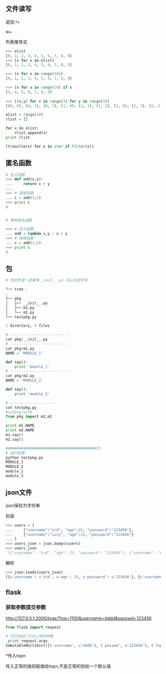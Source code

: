 ##  文件读写

追加 r+

w+ 



列表推导式

```python
>>> olist
[0, 1, 2, 3, 4, 5, 6, 7, 8, 9]
>>> [x for x in olist]
[0, 1, 2, 3, 4, 5, 6, 7, 8, 9]

>>> [x for x in range(10)]
[0, 1, 2, 3, 4, 5, 6, 7, 8, 9]

>>> [x for x in range(10) if x
[3, 4, 5, 6, 7, 8, 9]
     
>>> [(x,y) for x in range(3) for y in range(3)]
[(0, 0), (0, 1), (0, 2), (1, 0), (1, 1), (1, 2), (2, 0), (2, 1), (2, 2)]
```

```python
olist = range(10)
rlist = []

for x in olist:
    rlist.append(x)
print rlist

```

```python
[translte(x) for x in iter if filter(x)]
```



## 匿名函数

```python
# 定义函数
>>> def add(x,y):
...     return x + y
...
>>> # 调用函数
... c = add(3,5)
>>> print c
8


# 使用匿名函数

>>> # 定义函数
... add = lambda x,y : x + y
>>> # 调用函数
... c = add(3,5)
>>> print c
8
```



## 包

```python
# 包文件里一定要有__init__.py 可以为空文件

└─> tree .
.
├── pkg
│   ├── __init__.py
│   ├── m1.py
│   └── m2.py
└── testpkg.py

1 directory, 4 files

# ---------------------------    
cat pkg/__init__.py 
# ---------------------------    
cat pkg/m1.py 
NAME = 'MODULE_1'

def say():
    print 'module_1'
# ---------------------------    
cat pkg/m2.py 
NAME = 'MODULE_2'

def say():
    print 'module_2'

# ---------------------
cat testpkg.py 
#coding:utf8
from pkg import m1,m2

print m1.NAME
print m2.NAME
m1.say()
m2.say()

#########################################33
# 运行结果
python testpkg.py 
MODULE_1
MODULE_2
module_1
module_2

```







## json文件

json保存为字符串

封装

```python
>>> users = [
...     {"username":"zrd", "age":25, "password":"123456"},
...     {"username":"cucy", "age":22, "password":"123456"}
... ]
>>> users_json = json.dumps(users)
>>> users_json
'[{"username": "zrd", "age": 25, "password": "123456"}, {"username": "cucy", "age": 22, "password": "123456"}]'
```

解析

```python
>>> json.loads(users_json)
[{u'username': u'zrd', u'age': 25, u'password': u'123456'}, {u'username': u'cucy', u'age': 22, u'password': u'123456'}]
```

## flask 

### 获取参数提交参数

http://127.0.0.1:2000/logs/?top=1100&username=dddd&passwd=123456

```python
from flask import request

# 打印出GET方法上传的参数
 print request.args
ImmutableMultiDict([('username', u'dddd'), ('passwd', u'123456'), ('top', u'1100')])
```

*传入topn

传入正常的值则赋值给topn,不是正常的则给一个默认值